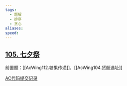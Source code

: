 ```yaml
---
tags:
  - 题解
  - 排序
  - 贪心
aliases: 
speed:
---
```

## [105. 七夕祭](https://www.acwing.com/problem/content/107/)

前置题：[[AcWing112.糖果传递]]，[[AcWing104.货舱选址]]

[AC代码提交记录]()

